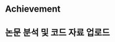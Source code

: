 # Achievement
논문 분석 및 코드 자료 업로드
=====================

<!--stackedit_data:
eyJoaXN0b3J5IjpbMTQ4ODY5MzI0XX0=
-->